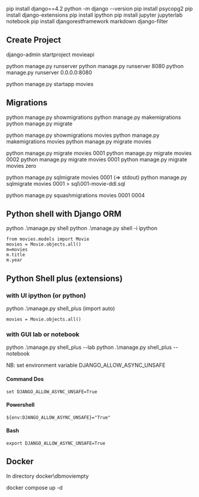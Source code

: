 pip install django==4.2
python -m django --version
pip install psycopg2
pip install django-extensions
pip install ipython
pip install jupyter jupyterlab notebook
pip install djangorestframework markdown django-filter

## Create Project
django-admin startproject movieapi

python manage.py runserver
python manage.py runserver 8080
python manage.py runserver 0.0.0.0:8080

python manage.py startapp movies

## Migrations
python manage.py showmigrations
python manage.py makemigrations
python manage.py migrate

python manage.py showmigrations movies
python manage.py makemigrations movies
python manage.py migrate movies

python manage.py migrate movies 0001
python manage.py migrate movies 0002
python manage.py migrate movies 0001
python manage.py migrate movies zero

python manage.py sqlmigrate movies 0001 (=> stdout)
python manage.py sqlmigrate movies 0001 > sql\001-movie-ddl.sql

python manage.py squashmigrations movies 0001 0004

## Python shell with Django ORM
python .\manage.py shell
python .\manage.py shell -i ipython

```
from movies.models import Movie
movies = Movie.objects.all()
m=movies 
m.title
m.year
```

## Python Shell plus (extensions)
### with UI ipython (or python)
python .\manage.py shell_plus (import auto)

```
movies = Movie.objects.all()
```


### with GUI lab or notebook
python .\manage.py shell_plus --lab
python .\manage.py shell_plus --notebook

NB: set environment variable DJANGO_ALLOW_ASYNC_UNSAFE

#### Command Dos
```
set DJANGO_ALLOW_ASYNC_UNSAFE=True
```

#### Powershell
```
${env:DJANGO_ALLOW_ASYNC_UNSAFE}="True"
```

#### Bash
```
export DJANGO_ALLOW_ASYNC_UNSAFE=True
```



## Docker
In directory docker\dbmoviempty

docker compose up -d